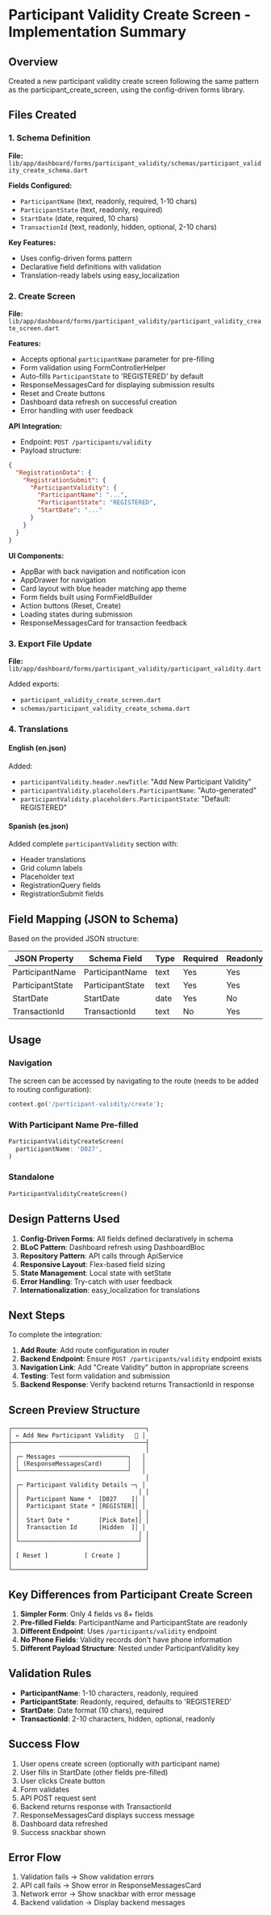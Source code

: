 # Participant Validity Create Screen - Implementation Summary

## Overview
Created a new participant validity create screen following the same pattern as the participant_create_screen, using the config-driven forms library.

## Files Created

### 1. Schema Definition
**File:** `lib/app/dashboard/forms/participant_validity/schemas/participant_validity_create_schema.dart`

**Fields Configured:**
- `ParticipantName` (text, readonly, required, 1-10 chars)
- `ParticipantState` (text, readonly, required) 
- `StartDate` (date, required, 10 chars)
- `TransactionId` (text, readonly, hidden, optional, 2-10 chars)

**Key Features:**
- Uses config-driven forms pattern
- Declarative field definitions with validation
- Translation-ready labels using easy_localization

### 2. Create Screen
**File:** `lib/app/dashboard/forms/participant_validity/participant_validity_create_screen.dart`

**Features:**
- Accepts optional `participantName` parameter for pre-filling
- Form validation using FormControllerHelper
- Auto-fills `ParticipantState` to 'REGISTERED' by default
- ResponseMessagesCard for displaying submission results
- Reset and Create buttons
- Dashboard data refresh on successful creation
- Error handling with user feedback

**API Integration:**
- Endpoint: `POST /participants/validity`
- Payload structure:
```json
{
  "RegistrationData": {
    "RegistrationSubmit": {
      "ParticipantValidity": {
        "ParticipantName": "...",
        "ParticipantState": "REGISTERED",
        "StartDate": "..."
      }
    }
  }
}
```

**UI Components:**
- AppBar with back navigation and notification icon
- AppDrawer for navigation
- Card layout with blue header matching app theme
- Form fields built using FormFieldBuilder
- Action buttons (Reset, Create)
- Loading states during submission
- ResponseMessagesCard for transaction feedback

### 3. Export File Update
**File:** `lib/app/dashboard/forms/participant_validity/participant_validity.dart`

Added exports:
- `participant_validity_create_screen.dart`
- `schemas/participant_validity_create_schema.dart`

### 4. Translations

#### English (en.json)
Added:
- `participantValidity.header.newTitle`: "Add New Participant Validity"
- `participantValidity.placeholders.ParticipantName`: "Auto-generated"
- `participantValidity.placeholders.ParticipantState`: "Default: REGISTERED"

#### Spanish (es.json)
Added complete `participantValidity` section with:
- Header translations
- Grid column labels
- Placeholder text
- RegistrationQuery fields
- RegistrationSubmit fields

## Field Mapping (JSON to Schema)

Based on the provided JSON structure:

| JSON Property | Schema Field | Type | Required | Readonly |
|--------------|--------------|------|----------|----------|
| ParticipantName | ParticipantName | text | Yes | Yes |
| ParticipantState | ParticipantState | text | Yes | Yes |
| StartDate | StartDate | date | Yes | No |
| TransactionId | TransactionId | text | No | Yes |

## Usage

### Navigation
The screen can be accessed by navigating to the route (needs to be added to routing configuration):

```dart
context.go('/participant-validity/create');
```

### With Participant Name Pre-filled
```dart
ParticipantValidityCreateScreen(
  participantName: 'D027',
)
```

### Standalone
```dart
ParticipantValidityCreateScreen()
```

## Design Patterns Used

1. **Config-Driven Forms**: All fields defined declaratively in schema
2. **BLoC Pattern**: Dashboard refresh using DashboardBloc
3. **Repository Pattern**: API calls through ApiService
4. **Responsive Layout**: Flex-based field sizing
5. **State Management**: Local state with setState
6. **Error Handling**: Try-catch with user feedback
7. **Internationalization**: easy_localization for translations

## Next Steps

To complete the integration:

1. **Add Route**: Add route configuration in router
2. **Backend Endpoint**: Ensure `POST /participants/validity` endpoint exists
3. **Navigation Link**: Add "Create Validity" button in appropriate screens
4. **Testing**: Test form validation and submission
5. **Backend Response**: Verify backend returns TransactionId in response

## Screen Preview Structure

```
┌─────────────────────────────────────┐
│ ← Add New Participant Validity   🔔 │
├─────────────────────────────────────┤
│                                     │
│ ┌─ Messages ───────────────────┐   │
│ │ (ResponseMessagesCard)       │   │
│ └──────────────────────────────┘   │
│                                     │
│ ┌─ Participant Validity Details ─┐ │
│ │                                 │ │
│ │  Participant Name *  [D027    ]│ │
│ │  Participant State * [REGISTER]│ │
│ │                                 │ │
│ │  Start Date *        [Pick Date]│ │
│ │  Transaction Id      [Hidden  ]│ │
│ │                                 │ │
│ └─────────────────────────────────┘ │
│                                     │
│ [ Reset ]          [ Create ]       │
│                                     │
└─────────────────────────────────────┘
```

## Key Differences from Participant Create Screen

1. **Simpler Form**: Only 4 fields vs 8+ fields
2. **Pre-filled Fields**: ParticipantName and ParticipantState are readonly
3. **Different Endpoint**: Uses `/participants/validity` endpoint
4. **No Phone Fields**: Validity records don't have phone information
5. **Different Payload Structure**: Nested under ParticipantValidity key

## Validation Rules

- **ParticipantName**: 1-10 characters, readonly, required
- **ParticipantState**: Readonly, required, defaults to 'REGISTERED'
- **StartDate**: Date format (10 chars), required
- **TransactionId**: 2-10 characters, hidden, optional, readonly

## Success Flow

1. User opens create screen (optionally with participant name)
2. User fills in StartDate (other fields pre-filled)
3. User clicks Create button
4. Form validates
5. API POST request sent
6. Backend returns response with TransactionId
7. ResponseMessagesCard displays success message
8. Dashboard data refreshed
9. Success snackbar shown

## Error Flow

1. Validation fails → Show validation errors
2. API call fails → Show error in ResponseMessagesCard
3. Network error → Show snackbar with error message
4. Backend validation → Display backend messages
